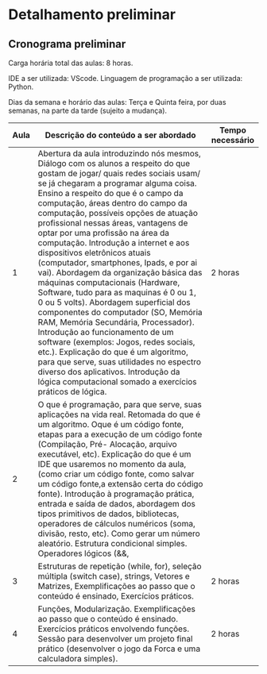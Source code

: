 # Detalhamento preliminar

## Cronograma preliminar

Carga horária total das aulas: 8 horas.

IDE a ser utilizada: VScode.
Linguagem de programação a ser utilizada: Python.

Dias da semana e horário das aulas: Terça e Quinta feira, por duas semanas, na parte da tarde (sujeito a mudança).

|Aula   | Descrição do conteúdo a ser abordado  | Tempo necessário |
|------|-----------------------------------------|----|
|1| Abertura da aula introduzindo nós mesmos, Diálogo com os alunos a respeito do que gostam de jogar/ quais redes sociais usam/ se já chegaram a programar alguma coisa. Ensino a respeito do que é o campo da computação, áreas dentro do campo da computação, possíveis opções de atuação profissional nessas áreas, vantagens de optar por uma profissão na área da computação. Introdução a internet e aos dispositivos eletrônicos atuais (computador, smartphones, Ipads, e por ai vai). Abordagem da organização básica das máquinas computacionais (Hardware, Software, tudo para as maquinas é 0 ou 1, 0 ou 5 volts). Abordagem superficial dos componentes do computador (SO, Memória RAM, Memória Secundária, Processador). Introdução ao funcionamento de um software (exemplos: Jogos, redes sociais, etc.). Explicação do que é um algoritmo, para que serve, suas utilidades no espectro diverso dos aplicativos. Introdução da lógica computacional somado a exercícios práticos de lógica.  | 2 horas | 
|2| O que é programação, para que serve, suas aplicações na vida real. Retomada do que é um algoritmo. Oque é um código fonte, etapas para a execução de um código fonte (Compilação, Pré- Alocação, arquivo executável, etc). Explicação do que é um IDE que usaremos no momento da aula, (como criar um código fonte, como salvar um código fonte,a extensão certa do código fonte). Introdução à programação prática, entrada e saída de dados, abordagem dos tipos primitivos de dados, bibliotecas, operadores de cálculos numéricos (soma, divisão, resto, etc). Como gerar um número aleatório. Estrutura condicional simples. Operadores lógicos (&&, ||, !). Exemplificações ao passo que o conteúdo é ensinado. Exercícios práticos.  | 2 horas |
|3| Estruturas de repetição (while, for), seleção múltipla (switch case), strings, Vetores e Matrizes, Exemplificações ao passo que o conteúdo é ensinado, Exercícios práticos.     | 2 horas |
|4| Funções, Modularização. Exemplificações ao passo que o conteúdo é ensinado. Exercícios práticos envolvendo funções. Sessão para desenvolver um projeto final prático (desenvolver o jogo da Forca e uma calculadora simples).    | 2 horas |

